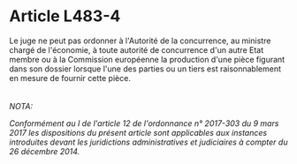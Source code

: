 # Article L483-4

<div align='left'>Le juge ne peut pas ordonner à l'Autorité de la concurrence, au ministre  chargé de l'économie, à toute autorité de concurrence d'un autre Etat  membre ou à la Commission européenne la production d'une pièce figurant  dans son dossier lorsque l'une des parties ou un tiers est  raisonnablement en mesure de fournir cette pièce. </div><br/><br/><i>NOTA:<p align='left'>Conformément au I de l'article 12 de l'ordonnance n° 2017-303 du 9 mars 2017 les dispositions du présent article sont applicables aux instances introduites devant les juridictions administratives et judiciaires à compter du 26 décembre 2014.</p></i>